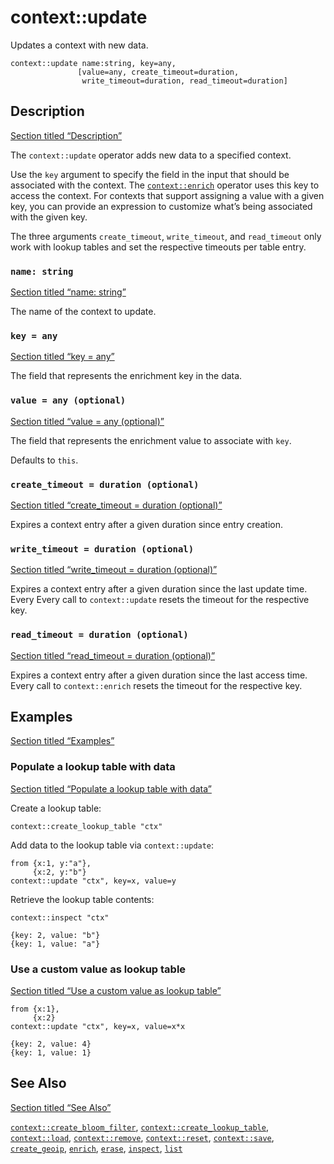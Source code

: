 # context::update

Updates a context with new data.

```tql
context::update name:string, key=any,
               [value=any, create_timeout=duration,
                write_timeout=duration, read_timeout=duration]
```

## Description

[Section titled “Description”](#description)

The `context::update` operator adds new data to a specified context.

Use the `key` argument to specify the field in the input that should be associated with the context. The [`context::enrich`](/reference/operators/context/enrich) operator uses this key to access the context. For contexts that support assigning a value with a given key, you can provide an expression to customize what’s being associated with the given key.

The three arguments `create_timeout`, `write_timeout`, and `read_timeout` only work with lookup tables and set the respective timeouts per table entry.

### `name: string`

[Section titled “name: string”](#name-string)

The name of the context to update.

### `key = any`

[Section titled “key = any”](#key--any)

The field that represents the enrichment key in the data.

### `value = any (optional)`

[Section titled “value = any (optional)”](#value--any-optional)

The field that represents the enrichment value to associate with `key`.

Defaults to `this`.

### `create_timeout = duration (optional)`

[Section titled “create\_timeout = duration (optional)”](#create_timeout--duration-optional)

Expires a context entry after a given duration since entry creation.

### `write_timeout = duration (optional)`

[Section titled “write\_timeout = duration (optional)”](#write_timeout--duration-optional)

Expires a context entry after a given duration since the last update time. Every Every call to `context::update` resets the timeout for the respective key.

### `read_timeout = duration (optional)`

[Section titled “read\_timeout = duration (optional)”](#read_timeout--duration-optional)

Expires a context entry after a given duration since the last access time. Every call to `context::enrich` resets the timeout for the respective key.

## Examples

[Section titled “Examples”](#examples)

### Populate a lookup table with data

[Section titled “Populate a lookup table with data”](#populate-a-lookup-table-with-data)

Create a lookup table:

```tql
context::create_lookup_table "ctx"
```

Add data to the lookup table via `context::update`:

```tql
from {x:1, y:"a"},
     {x:2, y:"b"}
context::update "ctx", key=x, value=y
```

Retrieve the lookup table contents:

```tql
context::inspect "ctx"
```

```tql
{key: 2, value: "b"}
{key: 1, value: "a"}
```

### Use a custom value as lookup table

[Section titled “Use a custom value as lookup table”](#use-a-custom-value-as-lookup-table)

```tql
from {x:1},
     {x:2}
context::update "ctx", key=x, value=x*x
```

```tql
{key: 2, value: 4}
{key: 1, value: 1}
```

## See Also

[Section titled “See Also”](#see-also)

[`context::create_bloom_filter`](/reference/operators/context/create_bloom_filter), [`context::create_lookup_table`](/reference/operators/context/create_lookup_table), [`context::load`](/reference/operators/context/load), [`context::remove`](/reference/operators/context/remove), [`context::reset`](/reference/operators/context/reset), [`context::save`](/reference/operators/context/save), [`create_geoip`](/reference/operators/context/create_geoip), [`enrich`](/reference/operators/context/enrich), [`erase`](/reference/operators/context/erase), [`inspect`](/reference/operators/context/inspect), [`list`](/reference/operators/context/list)